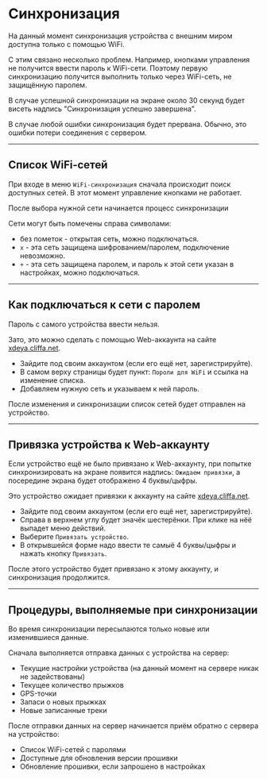 # Синхронизация

На данный момент синхронизация устройства с внешним миром доступна только с помощью WiFi.

С этим связано несколько проблем. Например, кнопками управления не получится ввести пароль к WiFi-сети. Поэтому первую синхронизацию получится выполнить только через WiFi-сеть, не защищённую паролем.

В случае успешной синхронизации на экране около 30 секунд будет висеть надпись "Синхронизация успешно завершена".

В случае любой ошибки синхронизация будет прервана. Обычно, это ошибки потери соединения с сервером.


***
## Список WiFi-сетей

При входе в меню `WiFi-синхронизация` сначала происходит поиск доступных сетей. В этот момент управление кнопками не работает.

После выбора нужной сети начинается процесс синхронизации

Сети могут быть помечены справа символами:

* без пометок - открытая сеть, можно подключаться.
* `x` - эта сеть защищена шифрованием/паролем, подключение невозможно.
* `+` - эта сеть защищена паролем, и пароль к этой сети указан в настройках, можно подключаться.


***
## Как подключаться к сети с паролем

Пароль с самого устройства ввести нельзя. 

Зато, это можно сделать с помощью Web-аккаунта на сайте [xdeya.cliffa.net](http://xdeya.cliffa.net).

* Зайдите под своим аккаунтом (если его ещё нет, зарегистрируйте).
* В самом верху страницы будет пункт: `Пороли для WiFi` и ссылка на изменение списка.
* Добавляем нужную сеть и указываем к ней пароль.

После изменения и синхронизации список сетей будет отправлен на устройство.


***
## Привязка устройства к Web-аккаунту

Если устройство ещё не было привязано к Web-аккаунту, при попытке синхронизировать на экране появится надпись: `Ожидаем привязки`, а посередине экрана будет отображено 4 буквы/цыфры.

Это устройство ожидает привязки к аккаунту на сайте [xdeya.cliffa.net](http://xdeya.cliffa.net).

* Зайдите под своим аккаунтом (если его ещё нет, зарегистрируйте).
* Справа в верхнем углу будет значёк шестерёнки. При клике на нёё выпадет меню действий.
* Выберите `Привязать устройство`.
* В открывшейся форме надо ввести те самыё 4 буквы/цыфры и нажать кнопку `Привязать`.

После этого устройство будет привязано к этому аккаунту, и синхронизация продолжится.


***
## Процедуры, выполняемые при синхронизации

Во время синхронизации пересылаются только новые или изменившиеся данные.

Сначала выполняется отправка данных с устройства на сервер:

* Текущие настройки устройства (на данный момент на сервере никак не задействованы)
* Текущее количество прыжков
* GPS-точки
* Запаси о новых прыжках
* Новые записанные треки

После отправки данных на сервер начинается приём обратно с сервера на устройство:

* Список WiFi-сетей с паролями
* Доступные для обновления версии прошивки
* Обновление прошивки, если запрошено в настройках
